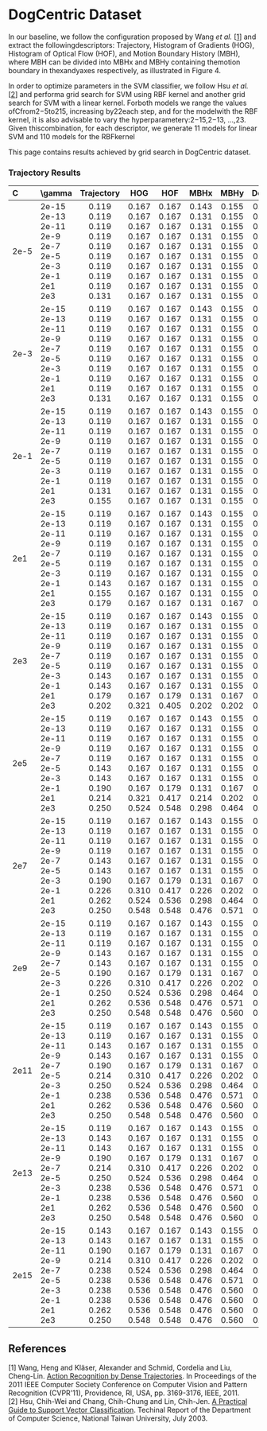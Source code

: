 # DogCentric Dataset

In our baseline, we follow the configuration proposed by Wang *et al.* [[1](#references)] and extract the followingdescriptors:  Trajectory, Histogram of Gradients (HOG), Histogram of Optical Flow (HOF), and Motion Boundary History (MBH), where MBH can be divided into MBHx and MBHy containing themotion boundary in thexandyaxes respectively, as illustrated in Figure 4. 

 In order to optimize parameters in the SVM classifier, we follow Hsu *et al.* [[2](#references)] and performa grid search for SVM using RBF kernel and another grid search for SVM with a linear kernel. Forboth models we range the values ofCfrom2−5to215, increasing by22each step, and for the modelwith the RBF kernel, it is also advisable to vary the hyperparameterγ:2−15,2−13, ...,23. Given thiscombination, for each descriptor, we generate 11 models for linear SVM and 110 models for the RBFkernel


This page contains results achieved by grid search in DogCentric dataset.

### Trajectory Results
 
|   C    |                            \gamma                                             |                                          Trajectory                                    |                                           HOG                                          |                                            HOF                                         |                                            MBHx                                        |                                             MBHy                                       |                                          Dense                                         |
| :----- | :---------------------------------------------------------------------------- | :------------------------------------------------------------------------------------: | :------------------------------------------------------------------------------------: | :------------------------------------------------------------------------------------: | :------------------------------------------------------------------------------------: | :------------------------------------------------------------------------------------: | :------------------------------------------------------------------------------------: |
| 2e-5   | 2e-15<br>2e-13<br>2e-11<br>2e-9<br>2e-7<br>2e-5<br>2e-3<br>2e-1<br>2e1<br>2e3 | 0.119<br>0.119<br>0.119<br>0.119<br>0.119<br>0.119<br>0.119<br>0.119<br>0.119<br>0.131 | 0.167<br>0.167<br>0.167<br>0.167<br>0.167<br>0.167<br>0.167<br>0.167<br>0.167<br>0.167 | 0.167<br>0.167<br>0.167<br>0.167<br>0.167<br>0.167<br>0.167<br>0.167<br>0.167<br>0.167 | 0.143<br>0.131<br>0.131<br>0.131<br>0.131<br>0.131<br>0.131<br>0.131<br>0.131<br>0.131 | 0.155<br>0.155<br>0.155<br>0.155<br>0.155<br>0.155<br>0.155<br>0.155<br>0.155<br>0.155 | 0.228<br>0.228<br>0.228<br>0.228<br>0.228<br>0.228<br>0.228<br>0.228<br>0.241<br>0.241 |
| 2e-3   | 2e-15<br>2e-13<br>2e-11<br>2e-9<br>2e-7<br>2e-5<br>2e-3<br>2e-1<br>2e1<br>2e3 | 0.119<br>0.119<br>0.119<br>0.119<br>0.119<br>0.119<br>0.119<br>0.119<br>0.119<br>0.131 | 0.167<br>0.167<br>0.167<br>0.167<br>0.167<br>0.167<br>0.167<br>0.167<br>0.167<br>0.167 | 0.167<br>0.167<br>0.167<br>0.167<br>0.167<br>0.167<br>0.167<br>0.167<br>0.167<br>0.167 | 0.143<br>0.131<br>0.131<br>0.131<br>0.131<br>0.131<br>0.131<br>0.131<br>0.131<br>0.131 | 0.155<br>0.155<br>0.155<br>0.155<br>0.155<br>0.155<br>0.155<br>0.155<br>0.155<br>0.155 | 0.228<br>0.228<br>0.228<br>0.228<br>0.228<br>0.228<br>0.228<br>0.228<br>0.241<br>0.241 |
| 2e-1   | 2e-15<br>2e-13<br>2e-11<br>2e-9<br>2e-7<br>2e-5<br>2e-3<br>2e-1<br>2e1<br>2e3 | 0.119<br>0.119<br>0.119<br>0.119<br>0.119<br>0.119<br>0.119<br>0.119<br>0.131<br>0.155 | 0.167<br>0.167<br>0.167<br>0.167<br>0.167<br>0.167<br>0.167<br>0.167<br>0.167<br>0.167 | 0.167<br>0.167<br>0.167<br>0.167<br>0.167<br>0.167<br>0.167<br>0.167<br>0.167<br>0.167 | 0.143<br>0.131<br>0.131<br>0.131<br>0.131<br>0.131<br>0.131<br>0.131<br>0.131<br>0.131 | 0.155<br>0.155<br>0.155<br>0.155<br>0.155<br>0.155<br>0.155<br>0.155<br>0.155<br>0.155 | 0.228<br>0.228<br>0.228<br>0.228<br>0.228<br>0.228<br>0.228<br>0.228<br>0.241<br>0.241 |
| 2e1    | 2e-15<br>2e-13<br>2e-11<br>2e-9<br>2e-7<br>2e-5<br>2e-3<br>2e-1<br>2e1<br>2e3 | 0.119<br>0.119<br>0.119<br>0.119<br>0.119<br>0.119<br>0.119<br>0.143<br>0.155<br>0.179 | 0.167<br>0.167<br>0.167<br>0.167<br>0.167<br>0.167<br>0.167<br>0.167<br>0.167<br>0.167 | 0.167<br>0.167<br>0.167<br>0.167<br>0.167<br>0.167<br>0.167<br>0.167<br>0.167<br>0.167 | 0.143<br>0.131<br>0.131<br>0.131<br>0.131<br>0.131<br>0.131<br>0.131<br>0.131<br>0.131 | 0.155<br>0.155<br>0.155<br>0.155<br>0.155<br>0.155<br>0.155<br>0.155<br>0.155<br>0.167 | 0.228<br>0.228<br>0.228<br>0.228<br>0.228<br>0.228<br>0.228<br>0.228<br>0.253<br>0.329 |
| 2e3    | 2e-15<br>2e-13<br>2e-11<br>2e-9<br>2e-7<br>2e-5<br>2e-3<br>2e-1<br>2e1<br>2e3 | 0.119<br>0.119<br>0.119<br>0.119<br>0.119<br>0.119<br>0.143<br>0.143<br>0.179<br>0.202 | 0.167<br>0.167<br>0.167<br>0.167<br>0.167<br>0.167<br>0.167<br>0.167<br>0.167<br>0.321 | 0.167<br>0.167<br>0.167<br>0.167<br>0.167<br>0.167<br>0.167<br>0.167<br>0.179<br>0.405 | 0.143<br>0.131<br>0.131<br>0.131<br>0.131<br>0.131<br>0.131<br>0.131<br>0.131<br>0.202 | 0.155<br>0.155<br>0.155<br>0.155<br>0.155<br>0.155<br>0.155<br>0.155<br>0.167<br>0.202 | 0.228<br>0.228<br>0.228<br>0.228<br>0.228<br>0.228<br>0.228<br>0.253<br>0.367<br>0.506 |
| 2e5    | 2e-15<br>2e-13<br>2e-11<br>2e-9<br>2e-7<br>2e-5<br>2e-3<br>2e-1<br>2e1<br>2e3 | 0.119<br>0.119<br>0.119<br>0.119<br>0.119<br>0.143<br>0.143<br>0.190<br>0.214<br>0.250 | 0.167<br>0.167<br>0.167<br>0.167<br>0.167<br>0.167<br>0.167<br>0.167<br>0.321<br>0.524 | 0.167<br>0.167<br>0.167<br>0.167<br>0.167<br>0.167<br>0.167<br>0.179<br>0.417<br>0.548 | 0.143<br>0.131<br>0.131<br>0.131<br>0.131<br>0.131<br>0.131<br>0.131<br>0.214<br>0.298 | 0.155<br>0.155<br>0.155<br>0.155<br>0.155<br>0.155<br>0.155<br>0.167<br>0.202<br>0.464 | 0.228<br>0.228<br>0.228<br>0.228<br>0.228<br>0.228<br>0.253<br>0.367<br>0.519<br>0.468 |
| 2e7    | 2e-15<br>2e-13<br>2e-11<br>2e-9<br>2e-7<br>2e-5<br>2e-3<br>2e-1<br>2e1<br>2e3 | 0.119<br>0.119<br>0.119<br>0.119<br>0.143<br>0.143<br>0.190<br>0.226<br>0.262<br>0.250 | 0.167<br>0.167<br>0.167<br>0.167<br>0.167<br>0.167<br>0.167<br>0.310<br>0.524<br>0.548 | 0.167<br>0.167<br>0.167<br>0.167<br>0.167<br>0.167<br>0.179<br>0.417<br>0.536<br>0.548 | 0.143<br>0.131<br>0.131<br>0.131<br>0.131<br>0.131<br>0.131<br>0.226<br>0.298<br>0.476 | 0.155<br>0.155<br>0.155<br>0.155<br>0.155<br>0.155<br>0.167<br>0.202<br>0.464<br>0.571 | 0.228<br>0.228<br>0.228<br>0.228<br>0.228<br>0.253<br>0.367<br>0.519<br>0.494<br>0.468 |
| 2e9    | 2e-15<br>2e-13<br>2e-11<br>2e-9<br>2e-7<br>2e-5<br>2e-3<br>2e-1<br>2e1<br>2e3 | 0.119<br>0.119<br>0.119<br>0.143<br>0.143<br>0.190<br>0.226<br>0.250<br>0.262<br>0.250 | 0.167<br>0.167<br>0.167<br>0.167<br>0.167<br>0.167<br>0.310<br>0.524<br>0.536<br>0.548 | 0.167<br>0.167<br>0.167<br>0.167<br>0.167<br>0.179<br>0.417<br>0.536<br>0.548<br>0.548 | 0.143<br>0.131<br>0.131<br>0.131<br>0.131<br>0.131<br>0.226<br>0.298<br>0.476<br>0.476 | 0.155<br>0.155<br>0.155<br>0.155<br>0.155<br>0.167<br>0.202<br>0.464<br>0.571<br>0.560 | 0.228<br>0.228<br>0.228<br>0.228<br>0.253<br>0.367<br>0.519<br>0.494<br>0.494<br>0.468 |
| 2e11   | 2e-15<br>2e-13<br>2e-11<br>2e-9<br>2e-7<br>2e-5<br>2e-3<br>2e-1<br>2e1<br>2e3 | 0.119<br>0.119<br>0.143<br>0.143<br>0.190<br>0.214<br>0.250<br>0.238<br>0.262<br>0.250 | 0.167<br>0.167<br>0.167<br>0.167<br>0.167<br>0.310<br>0.524<br>0.536<br>0.536<br>0.548 | 0.167<br>0.167<br>0.167<br>0.167<br>0.179<br>0.417<br>0.536<br>0.548<br>0.548<br>0.548 | 0.143<br>0.131<br>0.131<br>0.131<br>0.131<br>0.226<br>0.298<br>0.476<br>0.476<br>0.476 | 0.155<br>0.155<br>0.155<br>0.155<br>0.167<br>0.202<br>0.464<br>0.571<br>0.560<br>0.560 | 0.228<br>0.228<br>0.228<br>0.253<br>0.367<br>0.519<br>0.494<br>0.494<br>0.494<br>0.468 |
| 2e13   | 2e-15<br>2e-13<br>2e-11<br>2e-9<br>2e-7<br>2e-5<br>2e-3<br>2e-1<br>2e1<br>2e3 | 0.119<br>0.143<br>0.143<br>0.190<br>0.214<br>0.250<br>0.238<br>0.238<br>0.262<br>0.250 | 0.167<br>0.167<br>0.167<br>0.167<br>0.310<br>0.524<br>0.536<br>0.536<br>0.536<br>0.548 | 0.167<br>0.167<br>0.167<br>0.179<br>0.417<br>0.536<br>0.548<br>0.548<br>0.548<br>0.548 | 0.143<br>0.131<br>0.131<br>0.131<br>0.226<br>0.298<br>0.476<br>0.476<br>0.476<br>0.476 | 0.155<br>0.155<br>0.155<br>0.167<br>0.202<br>0.464<br>0.571<br>0.560<br>0.560<br>0.560 | 0.228<br>0.228<br>0.253<br>0.367<br>0.519<br>0.494<br>0.494<br>0.494<br>0.494<br>0.468 |
| 2e15   | 2e-15<br>2e-13<br>2e-11<br>2e-9<br>2e-7<br>2e-5<br>2e-3<br>2e-1<br>2e1<br>2e3 | 0.143<br>0.143<br>0.190<br>0.214<br>0.238<br>0.238<br>0.238<br>0.238<br>0.262<br>0.250 | 0.167<br>0.167<br>0.167<br>0.310<br>0.524<br>0.536<br>0.536<br>0.536<br>0.536<br>0.548 | 0.167<br>0.167<br>0.179<br>0.417<br>0.536<br>0.548<br>0.548<br>0.548<br>0.548<br>0.548 | 0.143<br>0.131<br>0.131<br>0.226<br>0.298<br>0.476<br>0.476<br>0.476<br>0.476<br>0.476 | 0.155<br>0.155<br>0.167<br>0.202<br>0.464<br>0.571<br>0.560<br>0.560<br>0.560<br>0.560 | 0.228<br>0.253<br>0.367<br>0.519<br>0.494<br>0.494<br>0.494<br>0.494<br>0.494<br>0.468 |



## References

[1] Wang, Heng and Kläser, Alexander and Schmid, Cordelia and Liu, Cheng-Lin. [Action Recognition by Dense Trajectories](http://dx.doi.org/10.1109/CVPR.2011.5995407). In Proceedings of the 2011 IEEE Computer Society Conference on Computer Vision and Pattern Recognition (CVPR'11), Providence, RI, USA, pp. 3169-3176, IEEE, 2011.  
[2] Hsu, Chih-Wei and Chang, Chih-Chung and Lin, Chih-Jen. [A Practical Guide to Support Vector Classification](http://www.csie.ntu.edu.tw/~cjlin/papers.html). Techinal Report of the Department of Computer Science, National Taiwan University, July 2003.

